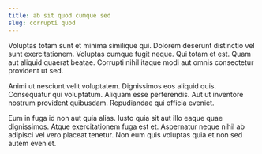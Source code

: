 ```yaml
---
title: ab sit quod cumque sed
slug: corrupti quod
---
```


Voluptas totam sunt et minima similique qui. Dolorem deserunt distinctio vel sunt exercitationem. Voluptas cumque fugit neque. Qui totam et est. Quam aut aliquid quaerat beatae. Corrupti nihil itaque modi aut omnis consectetur provident ut sed.

Animi ut nesciunt velit voluptatem. Dignissimos eos aliquid quis. Consequatur qui voluptatum. Aliquam esse perferendis. Aut ut inventore nostrum provident quibusdam. Repudiandae qui officia eveniet.

Eum in fuga id non aut quia alias. Iusto quia sit aut illo eaque quae dignissimos. Atque exercitationem fuga est et. Aspernatur neque nihil ab adipisci vel vero placeat tenetur. Non eum quis voluptas quia et non sed autem eveniet.
